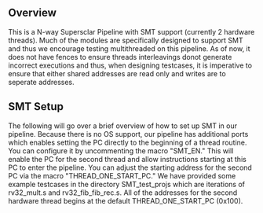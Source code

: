 ## Overview
This is a N-way Supersclar Pipeline with SMT support (currently 2 hardware threads). Much of the modules are specifically designed to support SMT and thus we encourage testing multithreaded on this pipeline. As of now, it does not have fences to ensure threads interleavings donot generate incorrect executions and thus, when designing testcases, it is imperative to ensure that either shared addresses are read only and writes are to seperate addresses.

## SMT Setup 
The following will go over a brief overview of how to set up SMT in our pipeline. Because there is no OS support, our pipeline has additional ports which enables setting the PC directly to the beginning of a thread routine. You can configure it by uncommenting the macro "SMT_EN." This will
enable the PC for the second thread and allow instructions starting at this PC to enter the pipeline. You can adjust the starting address for the second PC via the macro "THREAD_ONE_START_PC." We have provided some example testcases in the directory SMT_test_projs which are iterations of rv32_mult.s and rv32_fib_fib_rec.s. All of the addresses for the second hardware thread begins at the default THREAD_ONE_START_PC (0x100).
